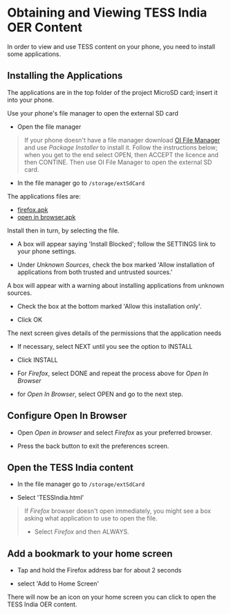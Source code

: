Obtaining and Viewing TESS India OER Content
============================================

In order to view and use TESS content on your phone, you need to install some
applications.

Installing the Applications
---------------------------

The applications are in the top folder of the project MicroSD card; insert it
into your phone.

Use your phone's file manager to open the external SD card 

* Open the file manager

> If your phone doesn't have a file manager download [OI File
> Manager](file_manager.apk) and use _Package Installer_ to install it.  Follow
> the instructions below; when you get to the end select OPEN, then ACCEPT the
> licence and then CONTINE. Then use OI File Manager to open the external SD
> card.

* In the file manager go to `/storage/extSdCard`

The applications files are:

* [firefox.apk](firefox.apk)
* [open in browser.apk](open_in_browser.apk)

Install then in turn, by selecting the file.

* A box will appear saying 'Install Blocked'; follow the SETTINGS link to your
  phone settings.

* Under _Unknown Sources_, check the box marked 'Allow installation of
  applications from both trusted and untrusted sources.'

A box will appear with a warning about installing applications from unknown sources. 

* Check the box at the bottom marked 'Allow this installation only'.

* Click OK

The next screen gives details of the permissions that the application needs

* If necessary, select NEXT until you see the option to INSTALL

* Click INSTALL

* For _Firefox_, select DONE and repeat the process above for _Open In Browser_

* for _Open In Browser_, select OPEN and go to the next step. 


Configure Open In Browser
-------------------------

* Open _Open in browser_ and select _Firefox_ as your preferred browser. 

* Press the back button to exit the preferences screen.


Open the TESS India content
---------------------------

* In the file manager go to `/storage/extSdCard`

* Select 'TESSIndia.html'

> If _Firefox_ browser doesn't open immediately, you might
> see a box asking what application to use to open the file.
> 
> * Select _Firefox_ and then ALWAYS.


Add a bookmark to your home screen
-------------------------------------

* Tap and hold the Firefox address bar for about 2 seconds

* select 'Add to Home Screen'

There will now be an icon on your home screen you can click to open the TESS
India OER content.

